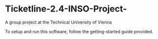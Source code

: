# Ticketline-2.4-INSO-Project-
A group project at the Technical University of Vienna


To setup and run this software, follow the getting-started guide provided.
